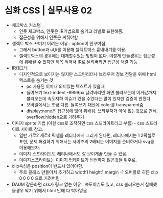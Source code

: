 # 심화 CSS | 실무사용 02
-   체크박스 커스텀
    -   인풋 체크박스, 인풋은 IR기법으로 숨기고 라벨로 표현해줌.
    -   접근성을 위해서 인풋은 써줘야함
-   셀렉트 박스 꾸미기 어려운 이유 : option이 안꾸며짐.
    -   그래서 button과 ul,li를 이용해 셀렉트박스 흉내내기를 이용.
	-   셀렉트박스의 경우에는 대체할수있는 방법이 없다. 이렇게 만들경우는 접근성에 위배될 수 있지만 제목 적어서 IR로 날려버리면 접근성 해결 가능
-   IR테크닉
    -   디자인적으로 보이지는 않지만 스크린리더나 브라우저 정보 전달을 위해 html 텍스트를 숨기는 것
        -   pc 사용된 이미내 의미있는 텍스트가 있을때
        -   들여쓰기 text-indent -9999px 날려버리면 화면 불러오는데 이거값까지 불러오는데 속도저하 이슈가 있을 수있다는 말이 있지만 검증이 안됬다.
        -   모바일에서는 조금 다름. 들여쓰기 대신에 color를 transparent줌
        -   display:none은 접근성에 많이 위배됨. 브라우저가 아예 없는것으로 인식, overflow:hidden으로 가려주기
-   이미지 sprite 기법 (이걸 css로 조작하면 css 스프라이트라고 부름)
        -   css 스프라이트 사이트 참고.
    -   일반 가로2 세로4 픽셀을 레티나에서 그리게 된다면, 레티나에서는 1 2픽셀로 표현, 문제 해결하기 위해서는 사이즈의 2배되는 이미지를 준비하거나 svg를 이용해보자.
    -   이미지 스프라이트도 레티나에서도 잘 보이게끔 만들 수 있음.
    -  이미지스프라이트는 이미지 업데이트가 빈번하지 않은것들 위주로.
-   clip속성은 position이 반드시 있어야함.
    -   주로 클래스 만들어서 추가하고 width1 height1 margin -1 오버플로 히든 clip 0 0 0 0 으로 가려버림
-   DAUM 같은화면 css가 링크 없는 이유 : 속도이슈도 있고, css 불러오는거 실패했을경우 막기 위해서 html 안에 다 박아넣음